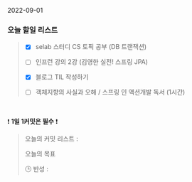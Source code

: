 2022-09-01
### 오늘 할일 리스트


> - [x] selab 스터디 CS 토픽 공부 (DB 트랜잭션)
>
> - [ ] 인프런 강의 2강 (김영한 실전! 스프링 JPA)
>
> - [x] 블로그 TIL 작성하기
>
> - [ ] 객체지향의 사실과 오해 / 스프링 인 액션개발 독서 (1시간)  
>

<br/>

❗ **1일 1커밋은 필수** ❗
> 오늘의 커밋 리스트 :
>
> 오늘의 목표
>
> 🕒 반성 :
>
>
>

<br/>
